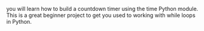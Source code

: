 you will learn how to build a countdown timer using the time Python module. This is a great beginner project to get you used to working with while loops in Python.
